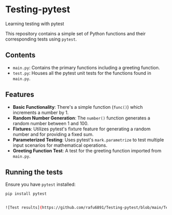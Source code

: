 # Testing-pytest
Learning testing with pytest

This repository contains a simple set of Python functions and their corresponding tests using `pytest`.

## Contents

- `main.py`: Contains the primary functions including a greeting function.
- `test.py`: Houses all the pytest unit tests for the functions found in `main.py`.

## Features

- **Basic Functionality**: There's a simple function (`func()`) which increments a number by 1.
- **Random Number Generation**: The `number()` function generates a random number between 1 and 100.
- **Fixtures**: Utilizes pytest's fixture feature for generating a random number and for providing a fixed sum.
- **Parameterized Testing**: Uses pytest's `mark.parametrize` to test multiple input scenarios for mathematical operations.
- **Greeting Function Test**: A test for the greeting function imported from `main.py`.

## Running the tests

Ensure you have `pytest` installed:

```bash
pip install pytest


![Test results](https://github.com/rafu6891/Testing-pytest/blob/main/Testing-pytest.png)
